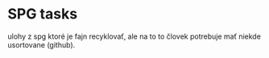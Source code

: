 # SPG tasks 

ulohy z spg ktoré je fajn recyklovať, ale na to to človek potrebuje mať niekde usortovane (github). 
